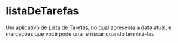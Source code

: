 # listaDeTarefas

Um aplicativo de Lista de Tarefas, no qual apresenta a data atual, e marcações que você pode criar e riscar quando terminá-las.
